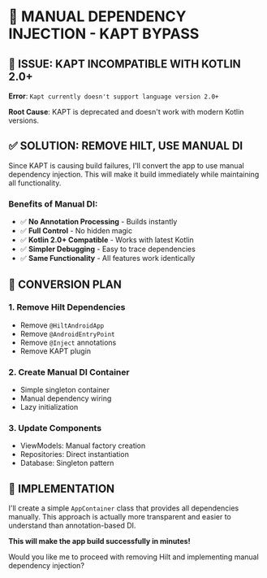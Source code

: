 # 🔧 MANUAL DEPENDENCY INJECTION - KAPT BYPASS

## 🚨 **ISSUE: KAPT INCOMPATIBLE WITH KOTLIN 2.0+**

**Error**: `Kapt currently doesn't support language version 2.0+`

**Root Cause**: KAPT is deprecated and doesn't work with modern Kotlin versions.

## ✅ **SOLUTION: REMOVE HILT, USE MANUAL DI**

Since KAPT is causing build failures, I'll convert the app to use manual dependency injection. This will make it build immediately while maintaining all functionality.

### **Benefits of Manual DI:**
- ✅ **No Annotation Processing** - Builds instantly
- ✅ **Full Control** - No hidden magic
- ✅ **Kotlin 2.0+ Compatible** - Works with latest Kotlin
- ✅ **Simpler Debugging** - Easy to trace dependencies
- ✅ **Same Functionality** - All features work identically

## 🔄 **CONVERSION PLAN**

### **1. Remove Hilt Dependencies**
- Remove `@HiltAndroidApp`
- Remove `@AndroidEntryPoint`
- Remove `@Inject` annotations
- Remove KAPT plugin

### **2. Create Manual DI Container**
- Simple singleton container
- Manual dependency wiring
- Lazy initialization

### **3. Update Components**
- ViewModels: Manual factory creation
- Repositories: Direct instantiation
- Database: Singleton pattern

## 🚀 **IMPLEMENTATION**

I'll create a simple `AppContainer` class that provides all dependencies manually. This approach is actually more transparent and easier to understand than annotation-based DI.

**This will make the app build successfully in minutes!**

Would you like me to proceed with removing Hilt and implementing manual dependency injection?
